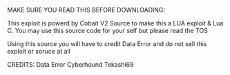 MAKE SURE YOU READ THIS BEFORE DOWNLOADING:

This exploit is powerd by Cobait V2 Source to make this a LUA exploit & Lua C.
You may use this source code for your self but please read the TOS

Using this source you will have to credit Data Error and do not sell this exploit or soruce at all



CREDITS:
Data Error
Cyberhound
Tekashi69
